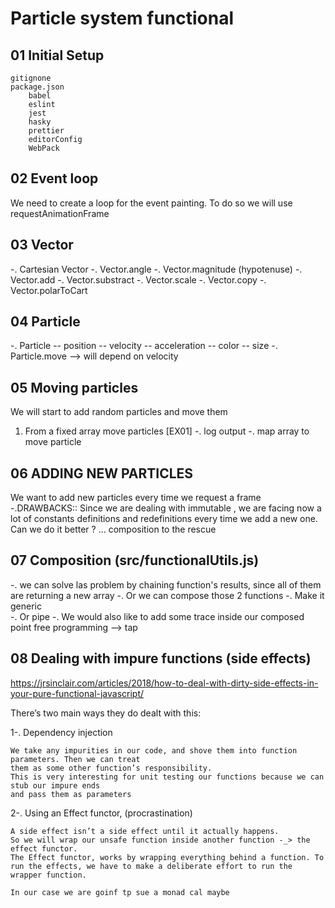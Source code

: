 # Particle system functional

## 01 Initial Setup
    gitignone
    package.json
        babel
        eslint
        jest
        hasky
        prettier
        editorConfig
        WebPack

## 02 Event loop
  We need to create a loop for the event painting. To do so we will use requestAnimationFrame
  
## 03 Vector
  -. Cartesian Vector
  -. Vector.angle
  -. Vector.magnitude (hypotenuse) 
  -. Vector.add
  -. Vector.substract
  -. Vector.scale
  -. Vector.copy
  -. Vector.polarToCart
  
## 04 Particle
  -. Particle
    -- position
    -- velocity
    -- acceleration
    -- color
    -- size 
  -. Particle.move --> will depend on velocity  
   
## 05 Moving particles
We will start to add random particles and move them
1) From a fixed array move particles  [EX01]
  -. log output
  -. map array to move particle

## 06 ADDING NEW PARTICLES
 We want to add new particles every time we request a frame
  -.DRAWBACKS::  Since we are dealing with immutable , we are facing now a lot of constants 
  definitions and redefinitions every time we add a new one.
  Can we do it better ? ... composition to the rescue


## 07 Composition  (src/functionalUtils.js)
  -. we can solve las problem by chaining function's results, since all of them are returning a new 
  array
  -. Or we can compose those 2 functions
  -. Make it generic  
  -. Or pipe 
  -. We would also like to add some trace inside our composed point free programming --> tap  

## 08 Dealing with impure functions (side effects)
https://jrsinclair.com/articles/2018/how-to-deal-with-dirty-side-effects-in-your-pure-functional-javascript/

There’s two main ways they do dealt with this:

1-. Dependency injection
 
    We take any impurities in our code, and shove them into function parameters. Then we can treat 
    them as some other function’s responsibility.
    This is very interesting for unit testing our functions because we can stub our impure ends 
    and pass them as parameters

   2-. Using an Effect functor, (procrastination)
    
    A side effect isn’t a side effect until it actually happens. 
    So we will wrap our unsafe function inside another function -_> the effect functor.
    The Effect functor, works by wrapping everything behind a function. To run the effects, we have to make a deliberate effort to run the wrapper function.
    
    In our case we are goinf tp sue a monad cal maybe
